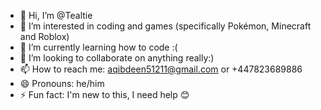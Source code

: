 - 👋 Hi, I’m @Tealtie
- 👀 I’m interested in coding and games (specifically Pokémon, Minecraft and Roblox)
- 🌱 I’m currently learning how to code :(
- 💞️ I’m looking to collaborate on anything really:)
- 📫 How to reach me: aqibdeen51211@gmail.com or +447823689886
- 😄 Pronouns: he/him
- ⚡ Fun fact: I'm new to this, I need help 😊

<!---
Tealtie/Tealtie is a ✨ special ✨ repository because its `README.md` (this file) appears on your GitHub profile.
You can click the Preview link to take a look at your changes.
--->
